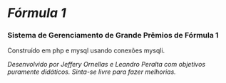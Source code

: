 # _**Fórmula 1**_
### Sistema de Gerenciamento de Grande Prêmios de Fórmula 1

Construído em php e mysql usando conexões mysqli.

_Desenvolvido por Jeffery Ornellas e Leandro Peralta com objetivos puramente didáticos.
Sinta-se livre para fazer melhorias._